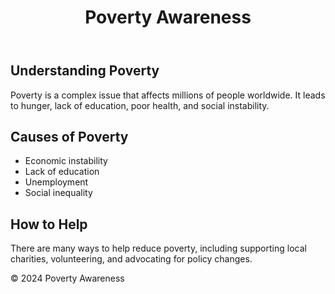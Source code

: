 <!DOCTYPE html>
<html lang="en">
<head>
    <meta name="viewport" content="width=device-width, initial-scale=1.0">
    <link rel="stylesheet" href="styles.css">
</head>
<body>
    <header>
        <h1>Poverty Awareness</h1>
    </header>
    <main>
        <section>
            <h2>Understanding Poverty</h2>
            <p>Poverty is a complex issue that affects millions of people worldwide. It leads to hunger, lack of education, poor health, and social instability.</p>
        </section>
        <section>
            <h2>Causes of Poverty</h2>
            <ul>
                <li>Economic instability</li>
                <li>Lack of education</li>
                <li>Unemployment</li>
                <li>Social inequality</li>
            </ul>
        </section>
        <section>
            <h2>How to Help</h2>
            <p>There are many ways to help reduce poverty, including supporting local charities, volunteering, and advocating for policy changes.</p>
        </section>
    </main>
    <footer>
        <p>&copy; 2024 Poverty Awareness</p>
    </footer>
</body>
</html>


<!---
cezarly/cezarly is a ✨ special ✨ repository because its `README.md` (this file) appears on your GitHub profile.
You can click the Preview link to take a look at your changes.
--->
